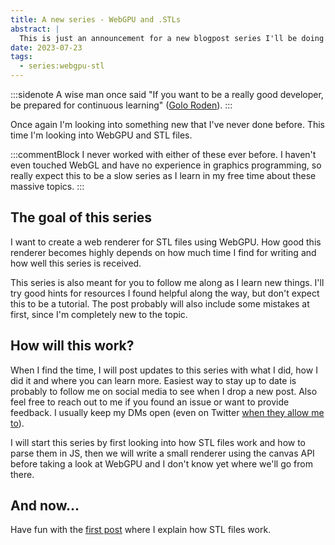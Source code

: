 ```yaml
---
title: A new series - WebGPU and .STLs
abstract: |
  This is just an announcement for a new blogpost series I'll be doing about WebGPU and STL files.
date: 2023-07-23
tags:
  - series:webgpu-stl
---
```


:::sidenote
A wise man once said "If you want to be a really good developer, be prepared for continuous learning" ([Golo Roden](theNativeWeb-topEntwickler)).
:::

Once again I'm looking into something new that I've never done before. This time I'm looking into WebGPU and STL files.

:::commentBlock
I never worked with either of these ever before. I haven't even touched WebGL and have no experience in graphics programming, so really expect this to be a slow series as I learn in my free time about these massive topics.
:::

## The goal of this series

I want to create a web renderer for STL files using WebGPU. How good this renderer becomes highly depends on how much time I find for writing and how well this series is received.

This series is also meant for you to follow me along as I learn new things. I'll try good hints for resources I found helpful along the way, but don't expect this to be a tutorial. The post probably will also include some mistakes at first, since I'm completely new to the topic.

## How will this work?

When I find the time, I will post updates to this series with what I did, how I did it and where you can learn more. Easiest way to stay up to date is probably to follow me on social media to see when I drop a new post.
Also feel free to reach out to me if you found an issue or want to provide feedback. I usually keep my DMs open (even on Twitter [when they allow me to](twitter-disable-dms)).

I will start this series by first looking into how STL files work and how to parse them in JS, then we will write a small renderer using the canvas API before taking a look at WebGPU and I don't know yet where we'll go from there.

## And now...

Have fun with the [first post](/blog/2023-07-23-stl-webgpu-1-stl-files/) where I explain how STL files work.

[theNativeWeb-topEntwickler]: https://youtu.be/vrJ9JtGywkI?t=232
[twitter-disable-dms]: https://twitter.com/Snapstromegon/status/1682277719831085058
